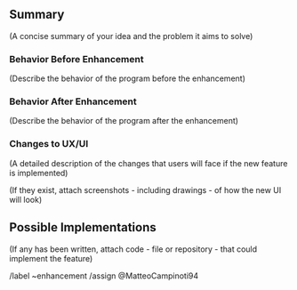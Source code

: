 ## Summary

(A concise summary of your idea and the problem it aims to solve)

### Behavior Before Enhancement

(Describe the behavior of the program before the enhancement)

### Behavior After Enhancement

(Describe the behavior of the program after the enhancement)

### Changes to UX/UI

(A detailed description of the changes that users will face if the new feature is implemented)

(If they exist, attach screenshots - including drawings - of how the new UI will look)

## Possible Implementations

(If any has been written, attach code - file or repository - that could implement the feature)

/label ~enhancement
/assign @MatteoCampinoti94